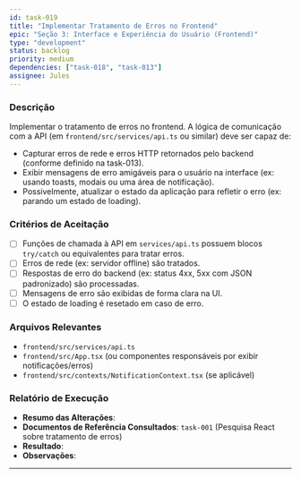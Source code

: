 ```yaml
---
id: task-019
title: "Implementar Tratamento de Erros no Frontend"
epic: "Seção 3: Interface e Experiência do Usuário (Frontend)"
type: "development"
status: backlog
priority: medium
dependencies: ["task-018", "task-013"]
assignee: Jules
---
```


### Descrição

Implementar o tratamento de erros no frontend. A lógica de comunicação com a API (em `frontend/src/services/api.ts` ou similar) deve ser capaz de:
- Capturar erros de rede e erros HTTP retornados pelo backend (conforme definido na task-013).
- Exibir mensagens de erro amigáveis para o usuário na interface (ex: usando toasts, modais ou uma área de notificação).
- Possivelmente, atualizar o estado da aplicação para refletir o erro (ex: parando um estado de loading).

### Critérios de Aceitação

- [ ] Funções de chamada à API em `services/api.ts` possuem blocos `try/catch` ou equivalentes para tratar erros.
- [ ] Erros de rede (ex: servidor offline) são tratados.
- [ ] Respostas de erro do backend (ex: status 4xx, 5xx com JSON padronizado) são processadas.
- [ ] Mensagens de erro são exibidas de forma clara na UI.
- [ ] O estado de loading é resetado em caso de erro.

### Arquivos Relevantes

* `frontend/src/services/api.ts`
* `frontend/src/App.tsx` (ou componentes responsáveis por exibir notificações/erros)
* `frontend/src/contexts/NotificationContext.tsx` (se aplicável)

### Relatório de Execução

* **Resumo das Alterações**:
* **Documentos de Referência Consultados**: `task-001` (Pesquisa React sobre tratamento de erros)
* **Resultado**:
* **Observações**:
---
